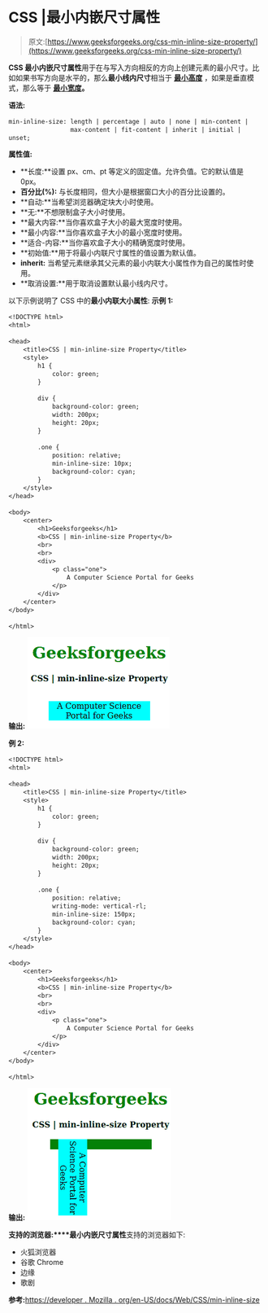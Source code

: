 # CSS |最小内嵌尺寸属性

> 原文:[https://www.geeksforgeeks.org/css-min-inline-size-property/](https://www.geeksforgeeks.org/css-min-inline-size-property/)

**CSS 最小内嵌尺寸属性**用于在与写入方向相反的方向上创建元素的最小尺寸。比如如果书写方向是水平的，那么**最小线内尺寸**相当于 **[最小高度](https://www.geeksforgeeks.org/css-min-height-property/)** ，如果是垂直模式，那么等于 **[最小宽度](https://www.geeksforgeeks.org/css-min-width-property/)。**

**语法:**

```
min-inline-size: length | percentage | auto | none | min-content |
                 max-content | fit-content | inherit | initial | unset;
```

**属性值:**

*   **长度:**设置 px、cm、pt 等定义的固定值。允许负值。它的默认值是 0px。
*   **百分比(%):** 与长度相同，但大小是根据窗口大小的百分比设置的。
*   **自动:**当希望浏览器确定块大小时使用。
*   **无:**不想限制盒子大小时使用。
*   **最大内容:**当你喜欢盒子大小的最大宽度时使用。
*   **最小内容:**当你喜欢盒子大小的最小宽度时使用。
*   **适合-内容:**当你喜欢盒子大小的精确宽度时使用。
*   **初始值:**用于将最小内联尺寸属性的值设置为默认值。
*   **inherit:** 当希望元素继承其父元素的最小内联大小属性作为自己的属性时使用。
*   **取消设置:**用于取消设置默认最小线内尺寸。

以下示例说明了 CSS 中的**最小内联大小属性**:
**示例 1:**

```
<!DOCTYPE html> 
<html> 

<head> 
    <title>CSS | min-inline-size Property</title> 
    <style> 
        h1 { 
            color: green; 
        } 

        div { 
            background-color: green; 
            width: 200px; 
            height: 20px; 
        } 

        .one { 
            position: relative; 
            min-inline-size: 10px; 
            background-color: cyan; 
        } 
    </style> 
</head> 

<body> 
    <center> 
        <h1>Geeksforgeeks</h1> 
        <b>CSS | min-inline-size Property</b> 
        <br> 
        <br> 
        <div> 
            <p class="one"> 
                A Computer Science Portal for Geeks 
            </p> 
        </div> 
    </center> 
</body> 

</html>                     
```

**输出:**
![](img/200cdeef05ba280d7dcd96c358e44931.png)

**例 2:**

```
<!DOCTYPE html> 
<html> 

<head> 
    <title>CSS | min-inline-size Property</title> 
    <style> 
        h1 { 
            color: green; 
        } 

        div { 
            background-color: green; 
            width: 200px; 
            height: 20px; 
        } 

        .one { 
            position: relative; 
            writing-mode: vertical-rl;
            min-inline-size: 150px; 
            background-color: cyan; 
        } 
    </style> 
</head> 

<body> 
    <center> 
        <h1>Geeksforgeeks</h1> 
        <b>CSS | min-inline-size Property</b> 
        <br> 
        <br> 
        <div> 
            <p class="one"> 
                A Computer Science Portal for Geeks 
            </p> 
        </div> 
    </center> 
</body> 

</html>                                 
```

**输出:**
![](img/fcfb223cf9f0ebb8cc513ac3bdcca692.png)

**支持的浏览器:****最小内嵌尺寸属性**支持的浏览器如下:

*   火狐浏览器
*   谷歌 Chrome
*   边缘
*   歌剧

**参考:**[https://developer . Mozilla . org/en-US/docs/Web/CSS/min-inline-size](https://developer.mozilla.org/en-US/docs/Web/CSS/min-inline-size)